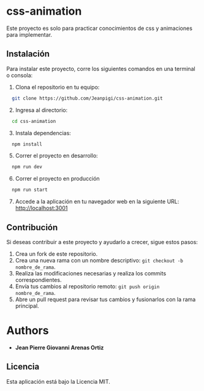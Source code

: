# css-animation

Este proyecto es solo para practicar conocimientos de css y animaciones para implementar.

## Instalación

Para instalar este proyecto, corre los siguientes comandos en una terminal o consola:

1. Clona el repositorio en tu equipo:

```bash
  git clone https://github.com/Jeanpigi/css-animation.git
```

2. Ingresa al directorio:

```bash
  cd css-animation
```

3. Instala dependencias:

```bash
  npm install
```

5. Correr el proyecto en desarrollo:

```bash
  npm run dev
```

6. Correr el proyecto en producción

```bash
  npm run start
```

7. Accede a la aplicación en tu navegador web en la siguiente URL: [http://localhost:3001](http://localhost:3001)

## Contribución

Si deseas contribuir a este proyecto y ayudarlo a crecer, sigue estos pasos:

1. Crea un fork de este repositorio.
2. Crea una nueva rama con un nombre descriptivo: `git checkout -b nombre_de_rama`.
3. Realiza las modificaciones necesarias y realiza los commits correspondientes.
4. Envía tus cambios al repositorio remoto: `git push origin nombre_de_rama`.
5. Abre un pull request para revisar tus cambios y fusionarlos con la rama principal.

# Authors

- **Jean Pierre Giovanni Arenas Ortiz**

## Licencia

Esta aplicación está bajo la Licencia MIT.

